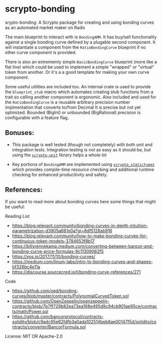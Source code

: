 # scrypto-bonding

srypto-bonding: A Scrypto package for creating and using bonding curves as an automated market maker on Radix

The main blueprint to interact with is `BondingAMM`.  It has buy/sell functionality against a single
bonding curve defined by a plugable second component.  It will instantiate a component from the `RatioBondingCurve`
blueprint if no other curve component is provided.

There is also an extrememly simple `BasicBondingCurve` blueprint (more like a flat line) which could be used to implement
a simple "wrapped" or "virtual" token from another.  Or it's a a good template for making your own curve component.

Some useful utilities are included too.  An internal crate is used to provide the `blueprint_stub` macro which
automates creating stub functions from a trait so calling another component is ergonomic.  Also included and
used for the `RatioBondingCurve` is a reusable arbitrary precision number implmentation that converts to/from Decimal
It is precise but not yet optimized.  Bounded (BigInt) or unbounded (BigRational) precision is configurable with a feature flag.

## Bonuses:

* This package is well tested (though not completely) with both unit and integration tests.  Integration
testing is not as easy as it should be, but using the [`scrypto-unit`] library helps a whole lot

* Key portions of `BondingAMM` are implemented using [`scrypto_statictypes`] which provides compile-time resource
checking and additional runtime checking for enhanced producitivity and safety.

[`scrypto-unit`]: https://github.com/plymth/scrypto-unit
[`scrypto_statictypes`]: https://github.com/devmannic/scrypto_statictypes

## References:

If you want to read more about bonding curves here some things that might be useful:

Reading List
* https://blog.relevant.community/bonding-curves-in-depth-intuition-parametrization-d3905a681e0a?gi=8df5128ab916
* https://blog.relevant.community/how-to-make-bonding-curves-for-continuous-token-models-3784653f8b17
* https://billyrennekamp.medium.com/converting-between-bancor-and-bonding-curve-price-formulas-9c11309062f5
* https://yos.io/2017/11/10/bonding-curves/
* https://medium.com/linum-labs/intro-to-bonding-curves-and-shapes-bf326bc4e11a
* https://discourse.sourcecred.io/t/bonding-curve-references/271

Code
* https://github.com/oed/bonding-curves/blob/master/contracts/PolynomialCurvedToken.sol
* https://github.com/OpenZeppelin/openzeppelin-contracts/blob/7b7ff729b82ea73ea168e495d9c94cb901ae95ce/contracts/math/Power.sol
* https://github.com/bancorprotocol/contracts-solidity/blob/c9adc95e82fdfb3a0ada102514beb8ae00147f5d/solidity/contracts/converter/BancorFormula.sol


License: MIT OR Apache-2.0
